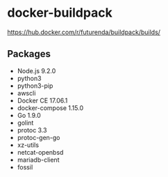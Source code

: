 # docker-buildpack

https://hub.docker.com/r/futurenda/buildpack/builds/

## Packages

- Node.js 9.2.0
- python3
- python3-pip
- awscli
- Docker CE 17.06.1
- docker-compose 1.15.0
- Go 1.9.0
- golint
- protoc 3.3
- protoc-gen-go
- xz-utils
- netcat-openbsd
- mariadb-client
- fossil
